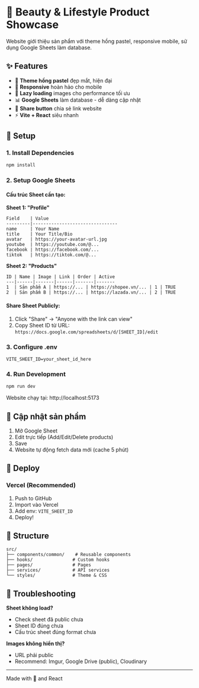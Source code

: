 # 🌸 Beauty & Lifestyle Product Showcase

Website giới thiệu sản phẩm với theme hồng pastel, responsive mobile, sử dụng Google Sheets làm database.

## ✨ Features

- 🎨 **Theme hồng pastel** đẹp mắt, hiện đại
- 📱 **Responsive** hoàn hảo cho mobile
- 🚀 **Lazy loading** images cho performance tối ưu
- 📊 **Google Sheets** làm database - dễ dàng cập nhật
- 🔗 **Share button** chia sẻ link website
- ⚡ **Vite + React** siêu nhanh

## 🔧 Setup

### 1. Install Dependencies

```bash
npm install
```

### 2. Setup Google Sheets

#### Cấu trúc Sheet cần tạo:

**Sheet 1: "Profile"**
```
Field    | Value
---------|--------------------------------
name     | Your Name
title    | Your Title/Bio
avatar   | https://your-avatar-url.jpg
youtube  | https://youtube.com/@...
facebook | https://facebook.com/...
tiktok   | https://tiktok.com/@...
```

**Sheet 2: "Products"**
```
ID | Name | Image | Link | Order | Active
---|------|-------|------|-------|-------
1  | Sản phẩm A | https://... | https://shopee.vn/... | 1 | TRUE
2  | Sản phẩm B | https://... | https://lazada.vn/... | 2 | TRUE
```

#### Share Sheet Publicly:
1. Click "Share" → "Anyone with the link can view"
2. Copy Sheet ID từ URL: `https://docs.google.com/spreadsheets/d/[SHEET_ID]/edit`

### 3. Configure .env

```env
VITE_SHEET_ID=your_sheet_id_here
```

### 4. Run Development

```bash
npm run dev
```

Website chạy tại: http://localhost:5173

## 📝 Cập nhật sản phẩm

1. Mở Google Sheet
2. Edit trực tiếp (Add/Edit/Delete products)
3. Save
4. Website tự động fetch data mới (cache 5 phút)

## 🚀 Deploy

### Vercel (Recommended)
1. Push to GitHub
2. Import vào Vercel
3. Add env: `VITE_SHEET_ID`
4. Deploy!

## 📂 Structure

```
src/
├── components/common/    # Reusable components
├── hooks/               # Custom hooks
├── pages/               # Pages
├── services/            # API services
└── styles/              # Theme & CSS
```

## 🐛 Troubleshooting

**Sheet không load?**
- Check sheet đã public chưa
- Sheet ID đúng chưa
- Cấu trúc sheet đúng format chưa

**Images không hiển thị?**
- URL phải public
- Recommend: Imgur, Google Drive (public), Cloudinary

---

Made with 💖 and React
